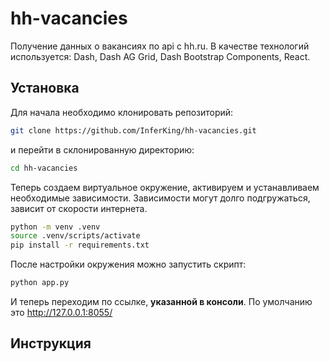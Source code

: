 # hh-vacancies

Получение данных о вакансиях по api с hh.ru. 
В качестве технологий используется: Dash, Dash AG Grid, Dash Bootstrap Components, React.

## Установка

Для начала необходимо клонировать репозиторий:
```bash
git clone https://github.com/InferKing/hh-vacancies.git
```
и перейти в склонированную директорию:
```bash
cd hh-vacancies
```

Теперь создаем виртуальное окружение, активируем и устанавливаем необходимые зависимости. Зависимости могут долго подгружаться, зависит от скорости интернета.

```bash
python -m venv .venv
source .venv/scripts/activate
pip install -r requirements.txt
```

После настройки окружения можно запустить скрипт:

```bash
python app.py
```

И теперь переходим по ссылке, **указанной в консоли**. По умолчанию это <http://127.0.0.1:8055/>

## Инструкция

